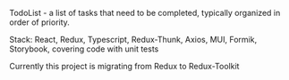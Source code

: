 TodoList - a list of tasks that need to be completed, typically organized in order of priority.

Stack: React, Redux, Typescript, Redux-Thunk, Axios, MUI, Formik, Storybook, covering code with unit tests

Currently this project is migrating from Redux to Redux-Toolkit
